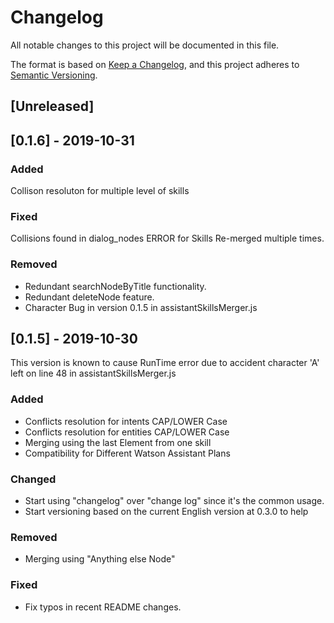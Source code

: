 # Changelog
All notable changes to this project will be documented in this file.

The format is based on [Keep a Changelog](https://keepachangelog.com/en/1.0.0/),
and this project adheres to [Semantic Versioning](https://semver.org/spec/v2.0.0.html).

## [Unreleased]

## [0.1.6] - 2019-10-31
### Added
Collison resoluton for multiple level of skills
### Fixed
Collisions found in dialog_nodes ERROR for Skills Re-merged multiple times.

### Removed
- Redundant searchNodeByTitle functionality.
- Redundant deleteNode feature.
- Character Bug in version 0.1.5 in assistantSkillsMerger.js

## [0.1.5] - 2019-10-30
This version is known to cause RunTime error due to accident character 'A' left on line 48 in assistantSkillsMerger.js
### Added
- Conflicts resolution for intents CAP/LOWER Case
- Conflicts resolution for entities CAP/LOWER Case
- Merging using the last Element from one skill
- Compatibility for Different Watson Assistant Plans

### Changed
- Start using "changelog" over "change log" since it's the common usage.
- Start versioning based on the current English version at 0.3.0 to help

### Removed
- Merging using "Anything else Node"

### Fixed
- Fix typos in recent README changes.